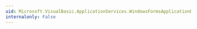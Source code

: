 ```yaml
---
uid: Microsoft.VisualBasic.ApplicationServices.WindowsFormsApplicationBase.Run(System.String[])
internalonly: False
---
```

